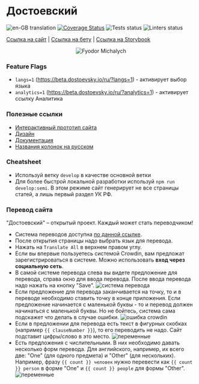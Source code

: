 # Достоевский

![en-GB translation](https://img.shields.io/badge/dynamic/json?color=blue&label=english&style=flat&query=%24.progress.0.data.translationProgress&url=https%3A%2F%2Fbadges.awesome-crowdin.com%2Fstats-14604802-440156.json) [![Coverage Status](https://coveralls.io/repos/github/goooseman/dostoevsky-website/badge.svg?branch=develop)](https://coveralls.io/github/goooseman/dostoevsky-website?branch=develop) ![Tests status](https://github.com/goooseman/dostoevsky-website/workflows/Tests/badge.svg) ![Linters status](https://github.com/goooseman/dostoevsky-website/workflows/Linters/badge.svg)

[Ссылка на сайт](https://dostoevsky.io/) | [Ссылка на бету](https://beta.dostoevsky.io/) | [Ссылка на Storybook](https://storybook.dostoevsky.io)

<p align="center">
  <img src="./docs/Dostoevsky.jpg" alt="Fyodor Michalych" />
</p>

### Feature Flags

- `langs=1` (https://beta.dostoevsky.io/ru/?langs=1) - активирует выбор языка
- `analytics=1` (https://beta.dostoevsky.io/ru/?analytics=1) - активирует ссылку Аналитика

### Полезные ссылки

- [Интерактивный прототип сайта](https://www.figma.com/proto/ATV2uD5P5pHjNbnQHs2YB2/Sasha's-Team-Colors?node-id=686%3A4546)
- [Дизайн](https://www.figma.com/file/ATV2uD5P5pHjNbnQHs2YB2/Sasha's-Team-Colors)
- [Документация](https://docs.google.com/document/d/1UiDOOroIXw4wTsjwwhm5uhZ2CzYFXzXc_oECGrwsgg4/edit?ts=5f188437)
- [Названия колонок на русском](https://docs.google.com/document/d/1Mmc-QWchjd1oxy6gHVGP1Lb6pIMj2IowQWc9Y4dpm-k/edit)

### Cheatsheet

- Используй ветку `develop` в качестве основной ветки
- Для более быстрой локальной разработки используй `npm run develop:semi`. В этом режиме сайт генерирует не все страницы статей, а лишь первый раздел УК РФ.

### Перевод сайта

"Достоевский" – открытый проект. Каждый может стать переводчиком!

- Система переводов доступна [по данной ссылке](https://crowdin.com/project/dostoevsky).
- После открытия страницы надо выбрать язык для перевода.
- Нажать на `Translate All` в верхнем правом углу.
- Если вы впервые пользуетесь системой Crowdin, вам предложат зарегистрироваться в системе. Можно использовать **вход через социальную сеть**.
- В самой системе перевода слева вы видете предложение для перевода, справа окно для ввода перевода. После ввода перевода надо нажать на кнопку "Save".
  ![система перевода](./docs/crowdin/1.png)
- Если предложение для перевода заканчивается на точку, то и в переводе необходимо ставить точку в конце приложения. Если предложение начинается с маленькой буквы - то и перевод должен начинаться с маленькой буквы. Но не бойтесь, система сама подскажет что делать в случае ошибки.
  ![ошибка crowdin](./docs/crowdin/2.png)
- Если в предложении для перевода есть текст в фигурных скобках (например `{{ clauseNumber }}`), то его переводить не надо. Сайт подставит цифры/слово в это место.
  ![переменные](./docs/crowdin/3.png)
- Есть предложения с числительными. В них необходимо давать несколько форм перевода. Для английского, например, их всего две: "One" (для одного предмета) и "Other" (для нескольких). Например, фразу `{{ count }} человек` нужно перевести как `{{ count }} person` в форме "One" и `{{ count }} people` для формы "Other".
  ![переменные](./docs/crowdin/4.png)
